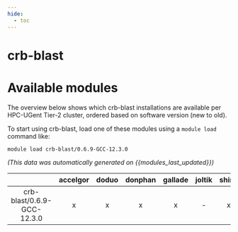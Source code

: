 ```yaml
---
hide:
  - toc
---
```


crb-blast
=========

# Available modules


The overview below shows which crb-blast installations are available per HPC-UGent Tier-2 cluster, ordered based on software version (new to old).

To start using crb-blast, load one of these modules using a `module load` command like:

```shell
module load crb-blast/0.6.9-GCC-12.3.0
```

*(This data was automatically generated on {{modules_last_updated}})*  

| |accelgor|doduo|donphan|gallade|joltik|shinx|skitty|
| :---: | :---: | :---: | :---: | :---: | :---: | :---: | :---: |
|crb-blast/0.6.9-GCC-12.3.0|x|x|x|x|-|x|x|
